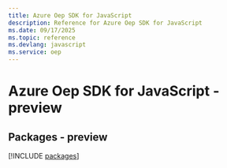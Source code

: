 ```yaml
---
title: Azure Oep SDK for JavaScript
description: Reference for Azure Oep SDK for JavaScript
ms.date: 09/17/2025
ms.topic: reference
ms.devlang: javascript
ms.service: oep
---
```

# Azure Oep SDK for JavaScript - preview
## Packages - preview
[!INCLUDE [packages](oep-index.md)]